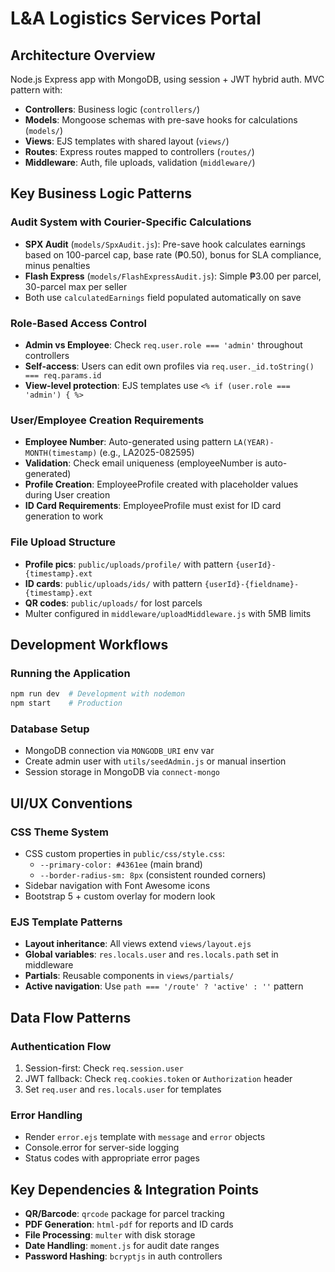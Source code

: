 # L&A Logistics Services Portal

## Architecture Overview
Node.js Express app with MongoDB, using session + JWT hybrid auth. MVC pattern with:
- **Controllers**: Business logic (`controllers/`)
- **Models**: Mongoose schemas with pre-save hooks for calculations (`models/`)
- **Views**: EJS templates with shared layout (`views/`)
- **Routes**: Express routes mapped to controllers (`routes/`)
- **Middleware**: Auth, file uploads, validation (`middleware/`)

## Key Business Logic Patterns

### Audit System with Courier-Specific Calculations
- **SPX Audit** (`models/SpxAudit.js`): Pre-save hook calculates earnings based on 100-parcel cap, base rate (₱0.50), bonus for SLA compliance, minus penalties
- **Flash Express** (`models/FlashExpressAudit.js`): Simple ₱3.00 per parcel, 30-parcel max per seller
- Both use `calculatedEarnings` field populated automatically on save

### Role-Based Access Control
- **Admin vs Employee**: Check `req.user.role === 'admin'` throughout controllers
- **Self-access**: Users can edit own profiles via `req.user._id.toString() === req.params.id`
- **View-level protection**: EJS templates use `<% if (user.role === 'admin') { %>`

### User/Employee Creation Requirements
- **Employee Number**: Auto-generated using pattern `LA(YEAR)-MONTH(timestamp)` (e.g., LA2025-082595)
- **Validation**: Check email uniqueness (employeeNumber is auto-generated)
- **Profile Creation**: EmployeeProfile created with placeholder values during User creation
- **ID Card Requirements**: EmployeeProfile must exist for ID card generation to work

### File Upload Structure
- **Profile pics**: `public/uploads/profile/` with pattern `{userId}-{timestamp}.ext`
- **ID cards**: `public/uploads/ids/` with pattern `{userId}-{fieldname}-{timestamp}.ext`
- **QR codes**: `public/uploads/` for lost parcels
- Multer configured in `middleware/uploadMiddleware.js` with 5MB limits

## Development Workflows

### Running the Application
```bash
npm run dev  # Development with nodemon
npm start    # Production
```

### Database Setup
- MongoDB connection via `MONGODB_URI` env var
- Create admin user with `utils/seedAdmin.js` or manual insertion
- Session storage in MongoDB via `connect-mongo`

## UI/UX Conventions

### CSS Theme System
- CSS custom properties in `public/css/style.css`:
  - `--primary-color: #4361ee` (main brand)
  - `--border-radius-sm: 8px` (consistent rounded corners)
- Sidebar navigation with Font Awesome icons
- Bootstrap 5 + custom overlay for modern look

### EJS Template Patterns
- **Layout inheritance**: All views extend `views/layout.ejs`
- **Global variables**: `res.locals.user` and `res.locals.path` set in middleware
- **Partials**: Reusable components in `views/partials/`
- **Active navigation**: Use `path === '/route' ? 'active' : ''` pattern

## Data Flow Patterns

### Authentication Flow
1. Session-first: Check `req.session.user`
2. JWT fallback: Check `req.cookies.token` or `Authorization` header
3. Set `req.user` and `res.locals.user` for templates

### Error Handling
- Render `error.ejs` template with `message` and `error` objects
- Console.error for server-side logging
- Status codes with appropriate error pages

## Key Dependencies & Integration Points
- **QR/Barcode**: `qrcode` package for parcel tracking
- **PDF Generation**: `html-pdf` for reports and ID cards
- **File Processing**: `multer` with disk storage
- **Date Handling**: `moment.js` for audit date ranges
- **Password Hashing**: `bcryptjs` in auth controllers
